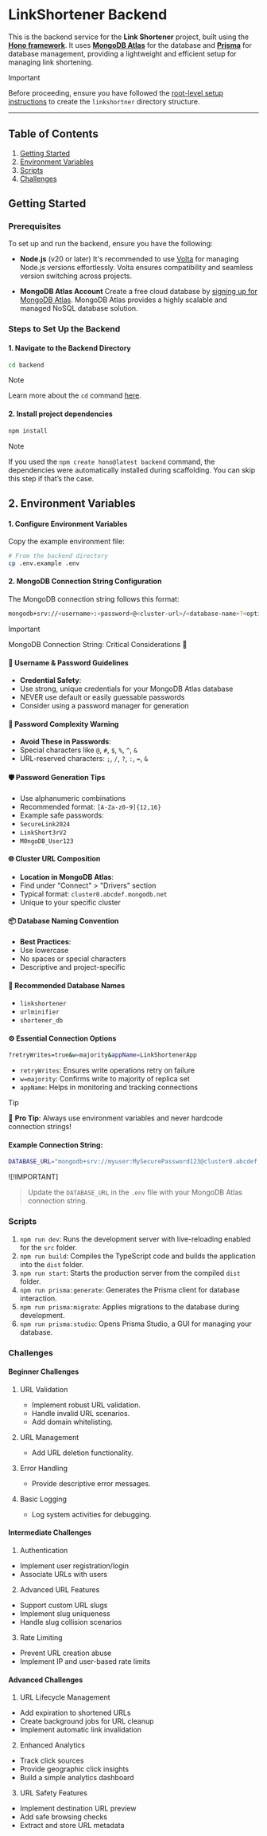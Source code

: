 # LinkShortener Backend

This is the backend service for the **Link Shortener** project, built using the [**Hono framework**](https://hono.dev/). It uses [**MongoDB Atlas**](https://www.mongodb.com/products/platform/atlas-database) for the database and [**Prisma**](https://www.prisma.io/) for database management, providing a lightweight and efficient setup for managing link shortening.

> [!IMPORTANT]
> Before proceeding, ensure you have followed the [root-level setup instructions](../README.md) to create the `linkshortner` directory structure.

---
## Table of Contents
1. [Getting Started](#getting-started)
2. [Environment Variables](#environment-variables)
3. [Scripts](#scripts)
4. [Challenges](#challenges)

## Getting Started

### Prerequisites

To set up and run the backend, ensure you have the following:

- **Node.js** (v20 or later)
  It's recommended to use [Volta](https://volta.sh/) for managing Node.js versions effortlessly. Volta ensures compatibility and seamless version switching across projects.

- **MongoDB Atlas Account**
  Create a free cloud database by [signing up for MongoDB Atlas](https://www.mongodb.com/atlas). MongoDB Atlas provides a highly scalable and managed NoSQL database solution.

### Steps to Set Up the Backend

#### 1. Navigate to the Backend Directory

```sh
cd backend
```

> [!NOTE]
> Learn more about the `cd` command [here](https://man7.org/linux/man-pages/man1/cd.1p.html).

#### 2. Install project dependencies

```sh
npm install
```

> [!NOTE]
> If you used the `npm create hono@latest backend` command, the dependencies were automatically installed during scaffolding. You can skip this step if that’s the case.

## 2. Environment Variables

#### 1. Configure Environment Variables
Copy the example environment file:

```sh
# From the backend directory
cp .env.example .env
```

#### 2. MongoDB Connection String Configuration
The MongoDB connection string follows this format:

```sh
mongodb+srv://<username>:<password>@<cluster-url>/<database-name>?<options>
```

> [!IMPORTANT]
> MongoDB Connection String: Critical Considerations 🔐

#### 🔑 Username & Password Guidelines
- **Credential Safety**:
 - Use strong, unique credentials for your MongoDB Atlas database
 - NEVER use default or easily guessable passwords
 - Consider using a password manager for generation

#### 🚫 Password Complexity Warning
- **Avoid These in Passwords**:
 - Special characters like `@`, `#`, `$`, `%`, `^`, `&`
 - URL-reserved characters: `;`, `/`, `?`, `:`, `=`, `&`

#### 🛡️ Password Generation Tips
- Use alphanumeric combinations
- Recommended format: `[A-Za-z0-9]{12,16}`
- Example safe passwords:
 - `SecureLink2024`
 - `LinkShort3rV2`
 - `M0ngoDB_User123`

#### 🌐 Cluster URL Composition
- **Location in MongoDB Atlas**:
 - Find under "Connect" > "Drivers" section
 - Typical format: `cluster0.abcdef.mongodb.net`
 - Unique to your specific cluster

#### 📦 Database Naming Convention
- **Best Practices**:
 - Use lowercase
 - No spaces or special characters
 - Descriptive and project-specific

#### 🔗 Recommended Database Names
- `linkshortener`
- `urlminifier`
- `shortener_db`

#### ⚙️ Essential Connection Options

```sh
?retryWrites=true&w=majority&appName=LinkShortenerApp
```

- `retryWrites`: Ensures write operations retry on failure
- `w=majority`: Confirms write to majority of replica set
- `appName`: Helps in monitoring and tracking connections

> [!TIP]
> 🚨 **Pro Tip**: Always use environment variables and never hardcode connection strings!


#### Example Connection String:
```sh
DATABASE_URL="mongodb+srv://myuser:MySecurePassword123@cluster0.abcdef.mongodb.net/linkshortener?retryWrites=true&w=majority&appName=LinkShortener"
```

![!IMPORTANT]
> Update the `DATABASE_URL` in the `.env` file with your MongoDB Atlas connection string.

### Scripts
1. `npm run dev`: Runs the development server with live-reloading enabled for the `src` folder.
2. `npm run build`: Compiles the TypeScript code and builds the application into the `dist` folder.
3. `npm run start`: Starts the production server from the compiled `dist` folder.
4. `npm run prisma:generate`: Generates the Prisma client for database interaction.
5. `npm run prisma:migrate`: Applies migrations to the database during development.
6. `npm run prisma:studio`: Opens Prisma Studio, a GUI for managing your database.

### Challenges

#### Beginner Challenges

1. URL Validation
   - Implement robust URL validation.
   - Handle invalid URL scenarios.
   - Add domain whitelisting.

2. URL Management
   - Add URL deletion functionality.

3. Error Handling
   - Provide descriptive error messages.

4. Basic Logging
   - Log system activities for debugging.

#### Intermediate Challenges

1. Authentication
 - Implement user registration/login
 - Associate URLs with users

2. Advanced URL Features
 - Support custom URL slugs
 - Implement slug uniqueness
 - Handle slug collision scenarios

3. Rate Limiting
 - Prevent URL creation abuse
 - Implement IP and user-based rate limits

#### Advanced Challenges

1. URL Lifecycle Management
 - Add expiration to shortened URLs
 - Create background jobs for URL cleanup
 - Implement automatic link invalidation


2. Enhanced Analytics
 - Track click sources
 - Provide geographic click insights
 - Build a simple analytics dashboard


3. URL Safety Features
 - Implement destination URL preview
 - Add safe browsing checks
 - Extract and store URL metadata
